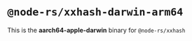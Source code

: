 # `@node-rs/xxhash-darwin-arm64`

This is the **aarch64-apple-darwin** binary for `@node-rs/xxhash`
